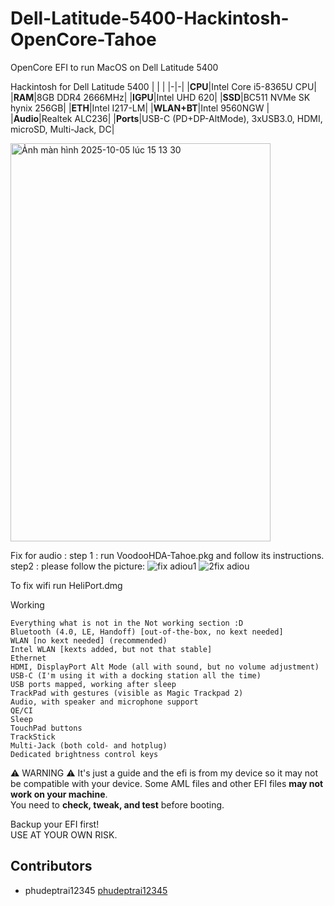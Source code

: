 # Dell-Latitude-5400-Hackintosh-OpenCore-Tahoe
OpenCore EFI to run MacOS on Dell Latitude 5400

Hackintosh for Dell Latitude 5400
| | |
|-|-|
|**CPU**|Intel Core i5-8365U CPU|
|**RAM**|8GB DDR4 2666MHz|
|**IGPU**|Intel UHD 620|
|**SSD**|BC511 NVMe SK hynix 256GB|
|**ETH**|Intel I217-LM|
|**WLAN+BT**|Intel 9560NGW |
|**Audio**|Realtek ALC236|
|**Ports**|USB-C (PD+DP-AltMode), 3xUSB3.0, HDMI, microSD, Multi-Jack, DC|



<img width="416" height="637" alt="Ảnh màn hình 2025-10-05 lúc 15 13 30" src="https://github.com/user-attachments/assets/ae34cfa1-a734-4056-bb89-9e4c8a8151d0" />

Fix for audio :
step 1 : run VoodooHDA-Tahoe.pkg and follow its instructions.
step2 : please follow the picture:
![fix adiou1](https://github.com/user-attachments/assets/f25645dd-259e-4406-9aac-ef7d88ba46b0)
![2fix adiou](https://github.com/user-attachments/assets/43ad71a6-bb3c-4dc2-8d8c-7466a469aeb0)

To fix wifi 
run HeliPort.dmg

Working

    Everything what is not in the Not working section :D
    Bluetooth (4.0, LE, Handoff) [out-of-the-box, no kext needed]
    WLAN [no kext needed] (recommended)
    Intel WLAN [kexts added, but not that stable]
    Ethernet
    HDMI, DisplayPort Alt Mode (all with sound, but no volume adjustment)
    USB-C (I'm using it with a docking station all the time)
    USB ports mapped, working after sleep
    TrackPad with gestures (visible as Magic Trackpad 2)
    Audio, with speaker and microphone support
    QE/CI
    Sleep
    TouchPad buttons
    TrackStick
    Multi-Jack (both cold- and hotplug)
    Dedicated brightness control keys 


⚠️ WARNING ⚠️
It's just a guide and the efi is from my device so it may not be compatible with your device.
Some AML files and other EFI files **may not work on your machine**.  
You need to **check, tweak, and test** before booting.  

Backup your EFI first!  
USE AT YOUR OWN RISK.
## Contributors

- phudeptrai12345 [phudeptrai12345](https://github.com/phudeptrai12345)

